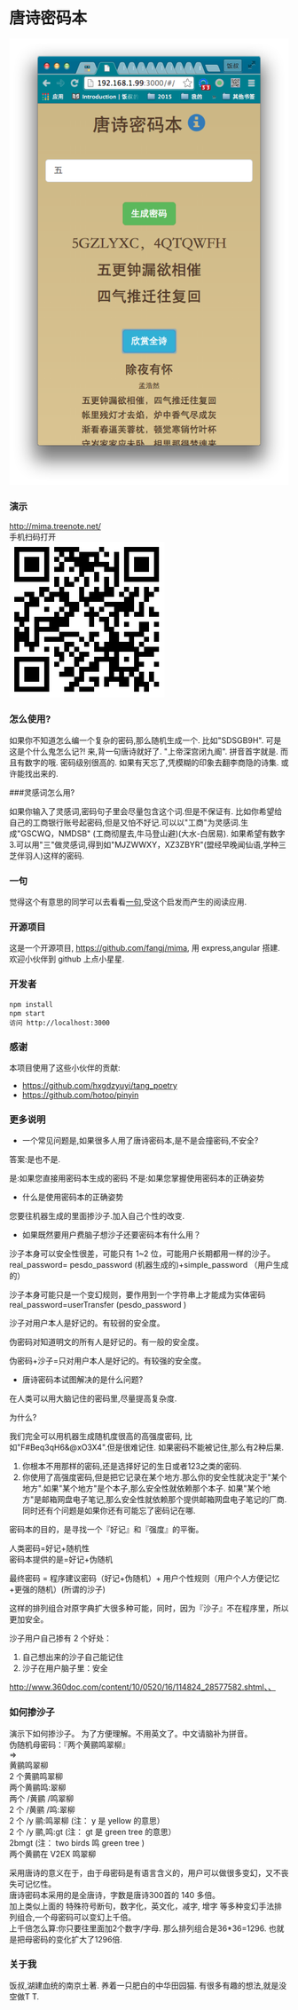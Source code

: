 # 唐诗密码本

![ss](screenshot/screenshot01.png)

### 演示
http://mima.treenote.net/  
手机扫码打开  
![ss](screenshot/mima.png)

### 怎么使用?

如果你不知道怎么编一个复杂的密码,那么随机生成一个. 比如"SDSGB9H". 可是这是个什么鬼怎么记?! 来,背一句唐诗就好了. "上帝深宫闭九阍". 拼音首字就是. 而且有数字的哦. 密码级别很高的. 如果有天忘了,凭模糊的印象去翻李商隐的诗集. 或许能找出来的.

###灵感词怎么用?

如果你输入了灵感词,密码句子里会尽量包含这个词.但是不保证有. 比如你希望给自己的工商银行账号起密码,但是又怕不好记.可以以"工商"为灵感词.生成"GSCWQ，NMDSB" (工商彻屋去,牛马登山避)(大水-白居易). 如果希望有数字3.可以用"三"做灵感词,得到如"MJZWWXY，XZ3ZBYR"(盟经早晚闻仙语,学种三芝伴羽人)这样的密码.

### 一句

觉得这个有意思的同学可以去看看[一句](http://one.treenote.net),受这个启发而产生的阅读应用. 

### 开源项目

这是一个开源项目, <https://github.com/fangj/mima>, 用 express,angular 搭建. 欢迎小伙伴到 github 上点小星星.

### 开发者

    npm install
    npm start
    访问 http://localhost:3000

### 感谢

本项目使用了这些小伙伴的贡献:

* <https://github.com/hxgdzyuyi/tang_poetry>
* <https://github.com/hotoo/pinyin>

### 更多说明  

* 一个常见问题是,如果很多人用了唐诗密码本,是不是会撞密码,不安全?

答案:是也不是.

是:如果您直接用密码本生成的密码
不是:如果您掌握使用密码本的正确姿势


* 什么是使用密码本的正确姿势

您要往机器生成的里面掺沙子.加入自己个性的改变.

* 如果既然要用户费脑子想沙子还要密码本有什么用？     

沙子本身可以安全性很差，可能只有 1~2 位，可能用户长期都用一样的沙子。     
real_password= pesdo_password (机器生成的)+simple_password （用户生成的）     

沙子本身可能只是一个变幻规则，要作用到一个字符串上才能成为实体密码     
real_password=userTransfer (pesdo_password )     

沙子对用户本人是好记的。有较弱的安全度。     

伪密码对知道明文的所有人是好记的。有一般的安全度。     

伪密码+沙子=只对用户本人是好记的。有较强的安全度。     

* 唐诗密码本试图解决的是什么问题?

在人类可以用大脑记住的密码里,尽量提高复杂度.

为什么?

我们完全可以用机器生成随机度很高的高强度密码, 比如"F#Beq3qH6&@xO3X4".但是很难记住.
如果密码不能被记住,那么有2种后果.
1. 你根本不用那样的密码,还是选择好记的生日或者123之类的密码. 
2. 你使用了高强度密码,但是把它记录在某个地方.那么你的安全性就决定于"某个地方".如果"某个地方"是个本子,那么安全性就依赖那个本子. 如果"某个地方"是邮箱网盘电子笔记,那么安全性就依赖那个提供邮箱网盘电子笔记的厂商. 同时还有个问题是如果你还有可能忘了密码记在哪.

密码本的目的，是寻找一个『好记』和『强度』的平衡。

人类密码=好记+随机性     
密码本提供的是=好记+伪随机     
    
最终密码 = 程序建议密码（好记+伪随机）+ 用户个性规则（用户个人方便记忆+更强的随机）(所谓的沙子)     


这样的排列组合对原字典扩大很多种可能，同时，因为『沙子』不在程序里，所以更加安全。     

沙子用户自己掺有 2 个好处：     
1. 自己想出来的沙子自己能记住     
2. 沙子在用户脑子里：安全     

http://www.360doc.com/content/10/0520/16/114824_28577582.shtml、、    

### 如何掺沙子    

演示下如何掺沙子。 为了方便理解。不用英文了。中文请脑补为拼音。     
伪随机母密码：『两个黄鹂鸣翠柳』     
=>     
黄鹂鸣翠柳        
2 个黄鹂鸣翠柳        
两个黄鹂鸣:翠柳        
两个 /黄鹂 /鸣翠柳        
2 个 /黄鹂 /鸣:翠柳        
2 个 /y 鹂:鸣翠柳 (注： y 是 yellow 的意思）        
2 个 /y 鹂,鸣:gt (注： gt 是 green tree 的意思）        
2bmgt (注： two birds 鸣 green tree )        
两个黄鹂在 V2EX 鸣翠柳        

采用唐诗的意义在于，由于母密码是有语言含义的，用户可以做很多变幻，又不丧失可记忆性。     
唐诗密码本采用的是全唐诗，字数是唐诗300首的 140 多倍。     
加上类似上面的 特殊符号断句，数字化，英文化，减字, 增字 等多种变幻手法排列组合,一个母密码可以变幻上千倍。     
上千倍怎么算:你只要往里面加2个数字/字母. 那么排列组合是36*36=1296. 也就是把母密码的变化扩大了1296倍.
    

### 关于我

饭叔,湖建血统的南京土著. 养着一只肥白的中华田园猫. 有很多有趣的想法,就是没空做T T. 